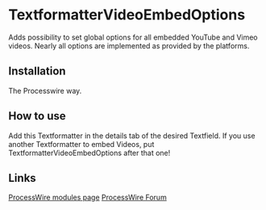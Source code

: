 # TextformatterVideoEmbedOptions

Adds possibility to set global options for all embedded YouTube and Vimeo videos. Nearly all options are implemented as provided by the platforms.

## Installation

The Processwire way.

## How to use

Add this Textformatter in the details tab of the desired Textfield. If you use another Textformatter to embed Videos, put TextformatterVideoEmbedOptions after that one!

## Links

[ProcessWire modules page](http://modules.processwire.com/modules/textformatter-video-embed-options/)
[ProcessWire Forum](https://processwire.com/talk/topic/11160-textformattervideoembedoptions/)